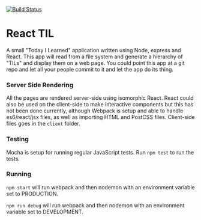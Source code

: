 [![Build Status](https://travis-ci.org/MrDoctorJ/react-til.svg?branch=master)](https://travis-ci.org/MrDoctorJ/react-til)

# React TIL

A small "Today I Learned" application written using Node, express and React. This app will read from a file system and generate a hierarchy of "TILs" and display them on a web page. You could point this app at a git repo and let all your people commit to it and let the app do its thing.

### Server Side Rendering

All the pages are rendered server-side using isomorphic React. React could also be used on the client-side to make interactive components but this has not been done currently, although Webpack is setup and able to handle es6/react/jsx files, as well as importing HTML and PostCSS files. Client-side files goes in the `client` folder.

### Testing

Mocha is setup for running regular JavaScript tests. Run `npm test` to run the tests.

### Running

`npm start` will run webpack and then nodemon with an environment variable set to PRODUCTION.

`npm run debug` will run webpack and then nodemon with an environment variable set to DEVELOPMENT.
